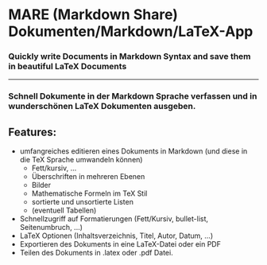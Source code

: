# MARE (Markdown Share) Dokumenten/Markdown/LaTeX-App 

### Quickly write Documents in Markdown Syntax and save them in beautiful LaTeX Documents 

---
### Schnell Dokumente in der Markdown Sprache verfassen und in wunderschönen LaTeX Dokumenten ausgeben.
## Features: 
- umfangreiches editieren eines Dokuments in Markdown (und diese in die TeX Sprache umwandeln können) 
  - Fett/kursiv, ...
  - Überschriften in mehreren Ebenen 
  - Bilder 
  - Mathematische Formeln im TeX Stil
  - sortierte und unsortierte Listen
  - (eventuell Tabellen)
- Schnellzugriff auf Formatierungen (Fett/Kursiv, bullet-list, Seitenumbruch, ...)
- LaTeX Optionen (Inhaltsverzeichnis, Titel, Autor, Datum, ...) 
- Exportieren des Dokuments in eine LaTeX-Datei oder ein PDF
- Teilen des Dokuments in .latex oder .pdf Datei.
 